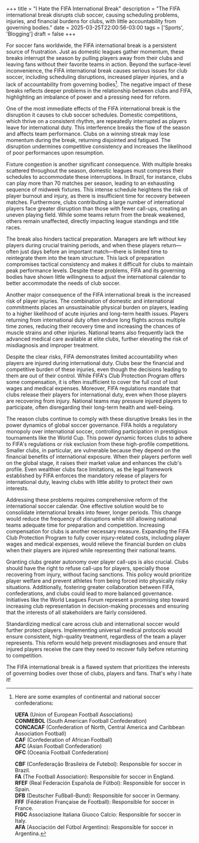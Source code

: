 +++
title = "I Hate the FIFA International Break"
description = "The FIFA international break disrupts club soccer, causing scheduling problems, injuries, and financial burdens for clubs, with little accountability from governing bodies."
date = 2025-03-25T22:00:56-03:00
tags = ['Sports', 'Blogging']
draft = false
+++

For soccer fans worldwide, the FIFA international break is a persistent source of frustration. Just as domestic leagues gather momentum, these breaks interrupt the season by pulling players away from their clubs and leaving fans without their favorite teams in action. Beyond the surface-level inconvenience, the FIFA international break causes serious issues for club soccer, including scheduling disruptions, increased player injuries, and a lack of accountability from governing bodies[^1]. The negative impact of these breaks reflects deeper problems in the relationship between clubs and FIFA, highlighting an imbalance of power and a pressing need for reform.

One of the most immediate effects of the FIFA international break is the disruption it causes to club soccer schedules. Domestic competitions, which thrive on a consistent rhythm, are repeatedly interrupted as players leave for international duty. This interference breaks the flow of the season and affects team performance. Clubs on a winning streak may lose momentum during the break, returning disjointed and fatigued. The disruption undermines competitive consistency and increases the likelihood of poor performances upon resumption.

Fixture congestion is another significant consequence. With multiple breaks scattered throughout the season, domestic leagues must compress their schedules to accommodate these interruptions. In Brazil, for instance, clubs can play more than 70 matches per season, leading to an exhausting sequence of midweek fixtures. This intense schedule heightens the risk of player burnout and injury, as there is insufficient time for recovery between matches. Furthermore, clubs contributing a large number of international players face greater disruption than those with fewer call-ups, creating an uneven playing field. While some teams return from the break weakened, others remain unaffected, directly impacting league standings and title races.

The break also hinders tactical preparation. Managers are left without key players during crucial training periods, and when these players return—often just days before an important match—there is limited time to reintegrate them into the team structure. This lack of preparation compromises tactical consistency and makes it difficult for clubs to maintain peak performance levels. Despite these problems, FIFA and its governing bodies have shown little willingness to adjust the international calendar to better accommodate the needs of club soccer.

Another major consequence of the FIFA international break is the increased risk of player injuries. The combination of domestic and international commitments places an unsustainable physical burden on players, leading to a higher likelihood of acute injuries and long-term health issues. Players returning from international duty often endure long flights across multiple time zones, reducing their recovery time and increasing the chances of muscle strains and other injuries. National teams also frequently lack the advanced medical care available at elite clubs, further elevating the risk of misdiagnosis and improper treatment.

Despite the clear risks, FIFA demonstrates limited accountability when players are injured during international duty. Clubs bear the financial and competitive burden of these injuries, even though the decisions leading to them are out of their control. While FIFA's Club Protection Program offers some compensation, it is often insufficient to cover the full cost of lost wages and medical expenses. Moreover, FIFA regulations mandate that clubs release their players for international duty, even when those players are recovering from injury. National teams may pressure injured players to participate, often disregarding their long-term health and well-being.

The reason clubs continue to comply with these disruptive breaks lies in the power dynamics of global soccer governance. FIFA holds a regulatory monopoly over international soccer, controlling participation in prestigious tournaments like the World Cup. This power dynamic forces clubs to adhere to FIFA's regulations or risk exclusion from these high-profile competitions. Smaller clubs, in particular, are vulnerable because they depend on the financial benefits of international exposure. When their players perform well on the global stage, it raises their market value and enhances the club's profile. Even wealthier clubs face limitations, as the legal framework established by FIFA enforces the mandatory release of players for international duty, leaving clubs with little ability to protect their own interests.

Addressing these problems requires comprehensive reform of the international soccer calendar. One effective solution would be to consolidate international breaks into fewer, longer periods. This change would reduce the frequency of disruptions while still allowing national teams adequate time for preparation and competition. Increasing compensation for clubs is another necessary measure. Expanding the FIFA Club Protection Program to fully cover injury-related costs, including player wages and medical expenses, would relieve the financial burden on clubs when their players are injured while representing their national teams.

Granting clubs greater autonomy over player call-ups is also crucial. Clubs should have the right to refuse call-ups for players, specially those recovering from injury, without facing sanctions. This policy would prioritize player welfare and prevent athletes from being forced into physically risky situations. Additionally, fostering greater collaboration between FIFA, confederations, and clubs could lead to more balanced governance. Initiatives like the World Leagues Forum represent a promising step toward increasing club representation in decision-making processes and ensuring that the interests of all stakeholders are fairly considered.

Standardizing medical care across club and international soccer would further protect players. Implementing universal medical protocols would ensure consistent, high-quality treatment, regardless of the team a player represents. This reform would help prevent misdiagnoses and ensure that injured players receive the care they need to recover fully before returning to competition.

The FIFA international break is a flawed system that prioritizes the interests of governing bodies over those of clubs, players and fans. That's why I hate it!

[^1]: Here are some examples of continental and national soccer confederations:
    
    **UEFA** (Union of European Football Associations)  
    **CONMEBOL** (South American Football Confederation)  
    **CONCACAF** (Confederation of North, Central America and Caribbean Association Football)  
    **CAF** (Confederation of African Football)  
    **AFC** (Asian Football Confederation)  
    **OFC** (Oceania Football Confederation)  
    
    **CBF** (Confederação Brasileira de Futebol): Responsible for soccer in Brazil.  
    **FA** (The Football Association): Responsible for soccer in England.  
    **RFEF** (Real Federación Española de Fútbol): Responsible for soccer in Spain.  
    **DFB** (Deutscher Fußball-Bund): Responsible for soccer in Germany.  
    **FFF** (Fédération Française de Football): Responsible for soccer in France.  
    **FIGC** Associazione Italiana Giuoco Calcio: Responsible for soccer in Italy.  
    **AFA** (Asociación del Fútbol Argentino): Responsible for soccer in Argentina.